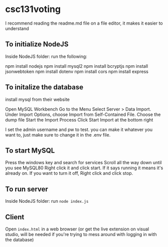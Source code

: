 # csc131voting
I recommend reading the readme.md file on a file editor, it makes it easier to understand
## To initialize NodeJS
Inside NodeJS folder:
run the following:

npm install nodejs
npm install mysql2
npm install bcryptjs
npm install jsonwebtoken
npm install dotenv
npm install cors
npm install express

## To initalize the database
install mysql from their website

Open MySQL Workbench
Go to the Menu
Select Server > Data Import.
Under Import Options, choose Import from Self-Contained File.
Choose the dump file
Start the Import Process
Click Start Import at the bottom right

I set the admin username and pw to test. you can make it whatever you want to, just make sure to change it in the .env file.

## To start MySQL 
Press the windows key and search for services
Scroll all the way down until you see MySQL80
Right click it and click start. If it says running it means it's already on. If you want to turn it off, Right click and click stop.

## To run server
Inside NodeJS folder:
run `node index.js`

## Client
Open `index.html` in a web browser  (or get the live extension on visual studio, will be needed if you're trying to mess around with logging in with the database)